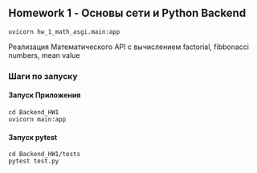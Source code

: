 ## Homework 1 - Основы сети и Python Backend

    uvicorn hw_1_math_asgi.main:app
Реализация Математического API с вычислением factorial, fibbonacci numbers, mean value
### Шаги по запуску
#### Запуск Приложения
    cd Backend_HW1
    uvicorn main:app
#### Запуск pytest
    cd Backend_HW1/tests
    pytest test.py
